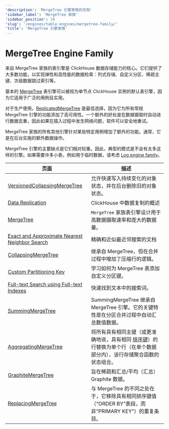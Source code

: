 ```yaml
---
'description': 'MergeTree 引擎家族的文档'
'sidebar_label': 'MergeTree 家族'
'sidebar_position': 10
'slug': '/engines/table-engines/mergetree-family/'
'title': 'MergeTree 引擎家族'
---
```



# MergeTree Engine Family

来自 MergeTree 家族的表引擎是 ClickHouse 数据存储能力的核心。它们提供了大多数功能，以实现弹性和高性能的数据检索：列式存储、自定义分区、稀疏主键、次级数据跳过索引等。

基本的 [MergeTree](../../../engines/table-engines/mergetree-family/mergetree.md) 表引擎可以被视为单节点 ClickHouse 实例的默认表引擎，因为它适用于广泛的用例且实用。

对于生产使用，[ReplicatedMergeTree](../../../engines/table-engines/mergetree-family/replication.md) 是最佳选择，因为它为所有常规 MergeTree 引擎的功能添加了高可用性。一个额外的好处是在数据摄取时自动进行数据去重，因此如果在插入过程中发生网络问题，软件可以安全地重试。

MergeTree 家族的所有其他引擎针对某些特定用例增加了额外的功能。通常，它是在后台实施的额外数据操作。

MergeTree 引擎的主要缺点是它们相对较重。因此，典型的模式是不会有太多这样的引擎。如果需要许多小表，例如用于临时数据，请考虑 [Log engine family](../../../engines/table-engines/log-family/index.md)。

<!-- The table of contents table for this page is automatically generated by 
https://github.com/ClickHouse/clickhouse-docs/blob/main/scripts/autogenerate-table-of-contents.sh
from the YAML front matter fields: slug, description, title.

If you've spotted an error, please edit the YML frontmatter of the pages themselves.
-->
| 页面 | 描述 |
|-----|-----|
| [VersionedCollapsingMergeTree](/engines/table-engines/mergetree-family/versionedcollapsingmergetree) | 允许快速写入持续变化的对象状态，并在后台删除旧的对象状态。 |
| [Data Replication](/engines/table-engines/mergetree-family/replication) | ClickHouse 中数据复制的概述 |
| [MergeTree](/engines/table-engines/mergetree-family/mergetree) | `MergeTree` 家族表引擎设计用于高数据摄取速率和庞大的数据量。 |
| [Exact and Approximate Nearest Neighbor Search](/engines/table-engines/mergetree-family/annindexes) | 精确和近似最近邻搜索的文档 |
| [CollapsingMergeTree](/engines/table-engines/mergetree-family/collapsingmergetree) | 继承自 MergeTree，但在合并过程中增加了压缩行的逻辑。 |
| [Custom Partitioning Key](/engines/table-engines/mergetree-family/custom-partitioning-key) | 学习如何为 MergeTree 表添加自定义分区键。 |
| [Full-text Search using Full-text Indexes](/engines/table-engines/mergetree-family/invertedindexes) | 快速找到文本中的搜索词。 |
| [SummingMergeTree](/engines/table-engines/mergetree-family/summingmergetree) | SummingMergeTree 继承自 MergeTree 引擎。它的关键特性是在分区合并过程中自动汇总数值数据。 |
| [AggregatingMergeTree](/engines/table-engines/mergetree-family/aggregatingmergetree) | 将所有具有相同主键（或更准确地说，具有相同 [排序键](../../../engines/table-engines/mergetree-family/mergetree.md)）的行替换为单个行（在单个数据部分内），该行存储聚合函数的状态组合。 |
| [GraphiteMergeTree](/engines/table-engines/mergetree-family/graphitemergetree) | 旨在稀疏和汇总/平均（汇总）Graphite 数据。 |
| [ReplacingMergeTree](/engines/table-engines/mergetree-family/replacingmergetree) | 与 MergeTree 的不同之处在于，它移除具有相同排序键值（“ORDER BY”表段，而非“PRIMARY KEY”）的重复条目。 |
